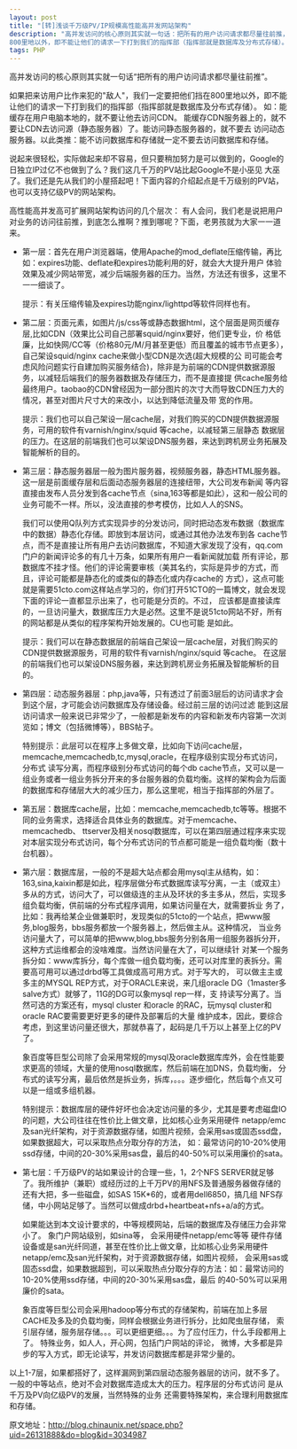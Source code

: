 ```yaml
---
layout: post
title: "[转]浅谈千万级PV/IP规模高性能高并发网站架构"
description: "高并发访问的核心原则其实就一句话：把所有的用户访问请求都尽量往前推，如果把来访用户比作来犯的敌人，我们一定要把他们挡在_
800里地以外，即不能让他们的请求一下打到我们的指挥部（指挥部就是数据库及分布式存储）。"
tags: PHP
---
```


高并发访问的核心原则其实就一句话“把所有的用户访问请求都尽量往前推”。

如果把来访用户比作来犯的"敌人"，我们一定要把他们挡在800里地以外，即不能让他们的请求一下打到我们的指挥部（指挥部就是数据库及分布式存储）。
如：能缓存在用户电脑本地的，就不要让他去访问CDN。 能缓存CDN服务器上的，就不要让CDN去访问源（静态服务器）了。能访问静态服务器的，就不要去
访问动态服务器。以此类推：能不访问数据库和存储就一定不要去访问数据库和存储。

说起来很轻松，实际做起来却不容易，但只要稍加努力是可以做到的，Google的日独立IP过亿不也做到了么？我们这几千万的PV站比起Google不是小巫见
大巫了。我们还是先从我们的小屋搭起吧！下面内容的介绍起点是千万级别的PV站，也可以支持亿级PV的网站架构。

高性能高并发高可扩展网站架构访问的几个层次：
有人会问，我们老是说把用户对业务的访问往前推，到底怎么推啊？推到哪呢？下面，老男孩就为大家一一道来。

*	第一层：首先在用户浏览器端，使用Apache的mod_deflate压缩传输，再比如：expires功能、deflate和expires功能利用的好，就会大大提升用户
	体验效果及减少网站带宽，减少后端服务器的压力。当然，方法还有很多，这里不一一细谈了。
	
	提示：有关压缩传输及expires功能nginx/lighttpd等软件同样也有。
*	第二层：页面元素，如图片/js/css等或静态数据html，这个层面是网页缓存层,比如CDN（效果比公司自己部署squid/nginx要好，他们更专业，价
	格低廉，比如快网/CC等（价格80元/M/月甚至更低）而且覆盖的城市节点更多），自己架设squid/nginx cache来做小型CDN是次选(超大规模的公
	司可能会考虑风险问题实行自建加购买服务结合)，除非是为前端的CDN提供数据源服务，以减轻后端我们的服务器数据及存储压力，而不是直接提
	供cache服务给最终用户。taobao的CDN曾经因为一部分图片的次寸大而导致CDN压力大的情况，甚至对图片尺寸大的来改小，以达到降低流量及带
	宽的作用。
	
	提示：我们也可以自己架设一层cache层，对我们购买的CDN提供数据源服务，可用的软件有varnish/nginx/squid 等cache，以减轻第三层静态
	数据层的压力。在这层的前端我们也可以架设DNS服务器，来达到跨机房业务拓展及智能解析的目的。
*	第三层：静态服务器层一般为图片服务器，视频服务器，静态HTML服务器。这一层是前面缓存层和后面动态服务器层的连接纽带，大公司发布新闻
	等内容直接由发布人员分发到各cache节点（sina,163等都是如此），这和一般公司的业务可能不一样。所以，没法直接的参考模仿，比如人人的SNS。
	
	我们可以使用Q队列方式实现异步的分发访问，同时把动态发布数据（数据库中的数据）静态化存储。即放到本层访问，或通过其他办法发布到各
	cache节点，而不是直接让所有用户去访问数据库，不知道大家发现了没有，qq.com门户的新闻评论多的有几十万条，如果所有用户一看新闻就加载
	所有评论，那数据库不挂才怪。他们的评论需要审核（美其名约，实际是异步的方式，而且，评论可能都是静态化的或类似的静态化或内存cache的
	方式），这点可能就是需要51cto.com这样站点学习的，你们打开51CTO的一篇博文，就会发现下面的评论一直都显示出来了，也可能是分页的。不过，
	应该都是直接读库的，一旦访问量大，数据库压力大是必然。这里不是说51cto网站不好，所有的网站都是从类似的程序架构开始发展的。CU也可能
	是如此。
	
	提示：我们可以在静态数据层的前端自己架设一层cache层，对我们购买的CDN提供数据源服务，可用的软件有varnish/nginx/squid 等cache。
	在这层的前端我们也可以架设DNS服务器，来达到跨机房业务拓展及智能解析的目的。
*	第四层：动态服务器层：php,java等，只有透过了前面3层后的访问请求才会到这个层，才可能会访问数据库及存储设备。经过前三层的访问过滤
	能到这层访问请求一般来说已非常少了，一般都是新发布的内容和新发布内容第一次浏览如；博文（包括微博等），BBS帖子。
	
	特别提示：此层可以在程序上多做文章，比如向下访问cache层，memcache,memcachedb,tc,mysql,oracle，在程序级别实现分布式访问，分布式
	读写分离，而程序级别分布式访问的每个db cache节点，又可以是一组业务或者一组业务拆分开来的多台服务器的负载均衡。这样的架构会为后面
	的数据库和存储层大大的减少压力，那么这里呢，相当于指挥部的外层了。
*	第五层：数据库cache层，比如：memcache,memcachedb,tc等等。根据不同的业务需求，选择适合具体业务的数据库。对于memcache、memcachedb、
	ttserver及相关nosql数据库，可以在第四层通过程序来实现对本层实现分布式访问，每个分布式访问的节点都可能是一组负载均衡（数十台机器）。
*	第六层：数据库层，一般的不是超大站点都会用mysql主从结构，如：163,sina,kaixin都是如此，程序层做分布式数据库读写分离，一主（或双主）
	多从的方式，访问大了，可以做级连的主从及环状的多主多从，然后，实现多组负载均衡，供前端的分布式程序调用，如果访问量在大，就需要拆业
	务了，比如：我再给某企业做兼职时，发现类似的51cto的一个站点，把www服务,blog服务，bbs服务都放一个服务器上，然后做主从。这种情况，
	当业务访问量大了，可以简单的把www,blog,bbs服务分别各用一组服务器拆分开，这种方式运维都会的没啥难度。当然访问量在大了，可以继续针
	对某一个服务拆分如：www库拆分，每个库做一组负载均衡，还可以对库里的表拆分。需要高可用可以通过drbd等工具做成高可用方式。对于写大的，
	可以做主主或多主的MYSQL REP方式，对于ORACLE来说，来几组oracle DG（1master多salve方式）就够了，11G的DG可以象mysql rep一样，支
	持读写分离了。当然可选的方案还有，mysql cluster 和oracle 的RAC，玩mysql cluster和oracle RAC要需要更好更多的硬件及部署后的大量
	维护成本，因此，要综合考虑，到这里访问量还很大，那就恭喜了，起码是几千万以上甚至上亿的PV了。
	
	象百度等巨型公司除了会采用常规的mysql及oracle数据库库外，会在性能要求更高的领域，大量的使用nosql数据库，然后前端在加DNS，负载均衡，
	分布式的读写分离，最后依然是拆业务，拆库，。。。逐步细化，然后每个点又可以是一组或多组机器。
	
	特别提示：数据库层的硬件好坏也会决定访问量的多少，尤其是要考虑磁盘IO的问题，大公司往往在性价比上做文章，比如核心业务采用硬件
	netapp/emc及san光纤架构，对于资源数据存储，如图片视频，会采用sas或固态ssd盘，如果数据超大，可以采取热点分取分存的方法，
	如：最常访问的10-20%使用ssd存储，中间的20-30%采用sas盘，最后的40-50%可以采用廉价的sata。
*	第七层：千万级PV的站如果设计的合理一些，1，2个NFS SERVER就足够了。我所维护（兼职）或经历过的上千万PV的用NFS及普通服务器做存储的
	还有大把，多一些磁盘，如SAS 15K*6的，或者用dell6850，搞几组 NFS存储，中小网站足够了。当然可以做成drbd+heartbeat+nfs+a/a的方式。
	
	如果能达到本文设计要求的，中等规模网站，后端的数据库及存储压力会非常小了。 象门户网站级别，如sina等， 会采用硬件netapp/emc等等
	硬件存储设备或是san光纤同道，甚至在性价比上做文章，比如核心业务采用硬件netapp/emc及san光纤架构，对于资源数据存储，如图片视频，
	会采用sas或固态ssd盘，如果数据超到，可以采取热点分取分存的方法：如：最常访问的10-20%使用ssd存储，中间的20-30%采用sas盘，最后
	的40-50%可以采用廉价的sata。
	
	象百度等巨型公司会采用hadoop等分布式的存储架构，前端在加上多层CACHE及多及的负载均衡，同样会根据业务进行拆分，比如爬虫层存储，
	索引层存储，服务层存储。。。可以更细更细。。。为了应付压力，什么手段都用上了。 特殊业务，如人人，开心网，包括门户网站的评论，
	微博，大多都是异步的写入方式，即无论读写，并发访问数据库都是非常少量的。
	
以上1-7层，如果都搭好了，这样漏网到第四层动态服务器层的访问，就不多了。一般的中等站点，绝对不会对数据库造成太大的压力。程序层的分布式访问
是从千万及PV向亿级PV的发展，当然特殊的业务 还需要特殊架构，来合理利用数据库和存储。
    
原文地址：<http://blog.chinaunix.net/space.php?uid=26131888&do=blog&id=3034987>